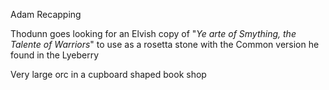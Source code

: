 Adam Recapping

Thodunn goes looking for an Elvish copy of "*Ye arte of Smything, the Talente of Warriors*" to use as a rosetta stone with the Common version he found in the Lyeberry

Very large orc in a cupboard shaped book shop 

